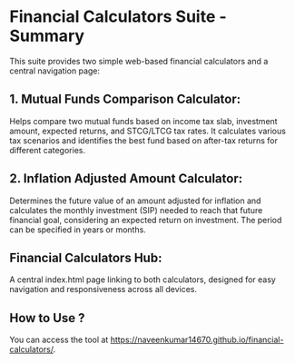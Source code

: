 # Financial Calculators Suite - Summary
This suite provides two simple web-based financial calculators and a central navigation page:

## 1. Mutual Funds Comparison Calculator: 

Helps compare two mutual funds based on income tax slab, investment amount, expected returns, and STCG/LTCG tax rates. It calculates various tax scenarios and identifies the best fund based on after-tax returns for different categories.

## 2. Inflation Adjusted Amount Calculator: 

Determines the future value of an amount adjusted for inflation and calculates the monthly investment (SIP) needed to reach that future financial goal, considering an expected return on investment. The period can be specified in years or months.

## Financial Calculators Hub: 

A central index.html page linking to both calculators, designed for easy navigation and responsiveness across all devices.

## How to Use ?

You can access the tool at https://naveenkumar14670.github.io/financial-calculators/.
